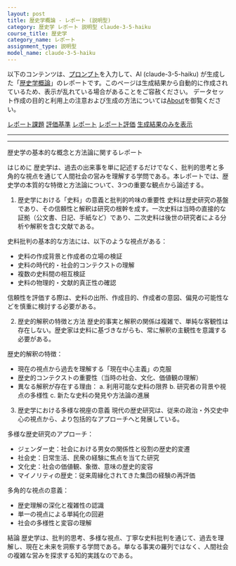```yaml
---
layout: post
title: 歴史学概論 - レポート (説明型)
category: 歴史学 レポート 説明型 claude-3-5-haiku
course_title: 歴史学
category_name: レポート
assignment_type: 説明型
model_name: claude-3-5-haiku
---
```


以下のコンテンツは、[プロンプト](https://github.com/takedatoshiyuki/synthetic_assignments/tree/main/generated/歴史学/claude-3-5-haiku/prompt_レポート-説明型.md)を入力して、AI (claude-3-5-haiku) が生成した「[歴史学概論](/contents/歴史学/)」のレポートです。このページは生成結果から自動的に作成されているため、表示が乱れている場合があることをご容赦ください。
データセット作成の目的と利用上の注意および生成の方法については[About](/About)を御覧ください。

[レポート課題](../レポート課題-説明型)
[評価基準](../評価基準-説明型)
[レポート](../レポート-説明型)
[レポート評価](../レポート評価-説明型)
[生成結果のみを表示](https://github.com/takedatoshiyuki/synthetic_assignments/tree/main/generated/歴史学/claude-3-5-haiku/レポート-説明型.md)
  

***
***
  
歴史学の基本的な概念と方法論に関するレポート

はじめに
歴史学は、過去の出来事を単に記述するだけでなく、批判的思考と多角的な視点を通じて人間社会の営みを理解する学問である。本レポートでは、歴史学の本質的な特徴と方法論について、3つの重要な観点から論述する。

1. 歴史学における「史料」の意義と批判的吟味の重要性
史料は歴史研究の基盤であり、その信頼性と解釈は研究の根幹を成す。一次史料は当時の直接的な証拠（公文書、日記、手紙など）であり、二次史料は後世の研究者による分析や解釈を含む文献である。

史料批判の基本的な方法には、以下のような視点がある：
- 史料の作成背景と作成者の立場の検証
- 史料の時代的・社会的コンテクストの理解
- 複数の史料間の相互検証
- 史料の物理的・文献的真正性の確認

信頼性を評価する際は、史料の出所、作成目的、作成者の意図、偏見の可能性などを慎重に検討する必要がある。

2. 歴史的解釈の特徴と方法
歴史的事実と解釈の関係は複雑で、単純な客観性は存在しない。歴史家は史料に基づきながらも、常に解釈の主観性を意識する必要がある。

歴史的解釈の特徴：
- 現在の視点から過去を理解する「現在中心主義」の克服
- 歴史的コンテクストの重要性（当時の社会、文化、価値観の理解）
- 異なる解釈が存在する理由：
  a. 利用可能な史料の限界
  b. 研究者の背景や視点の多様性
  c. 新たな史料の発見や方法論の進展

3. 歴史学における多様な視座の意義
現代の歴史研究は、従来の政治・外交史中心の視点から、より包括的なアプローチへと発展している。

多様な歴史研究のアプローチ：
- ジェンダー史：社会における男女の関係性と役割の歴史的変遷
- 社会史：日常生活、民衆の経験に焦点を当てた研究
- 文化史：社会の価値観、象徴、意味の歴史的変容
- マイノリティの歴史：従来周縁化されてきた集団の経験の再評価

多角的な視点の意義：
- 歴史理解の深化と複雑性の認識
- 単一の視点による単純化の回避
- 社会の多様性と変容の理解

結論
歴史学は、批判的思考、多様な視点、丁寧な史料批判を通じて、過去を理解し、現在と未来を洞察する学問である。単なる事実の羅列ではなく、人間社会の複雑な営みを探求する知的実践なのである。
